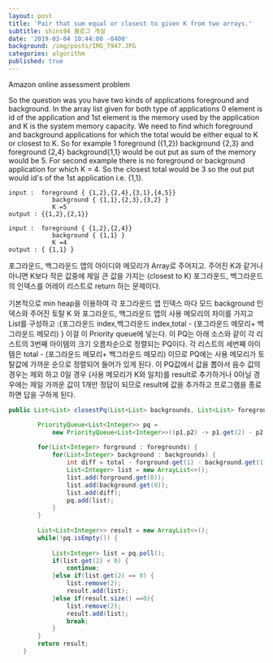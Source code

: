```yaml
---
layout: post
title: 'Pair that sum equal or closest to given K from two arrays.'
subtitle: shins94 블로그 개설
date: '2019-03-04 10:44:00 -0400'
background: /img/posts/IMG_7947.JPG
categories: algorithm
published: true
---
```


Amazon online assessment problem


So the question was you have two kinds of applications foreground and background. In the array list given for both type of applications 0 element is id of the application and 1st element is the memory used by the application and K is the system memory capacity. We need to find which foreground and background applications for which the total would be either equal to K or closest to K. So for example 1 foreground ({1,2}) background {2,3} and foreground {2,4} background{1,1} would be out put as sum of the memory would be 5. For second example there is no foreground or background application for which K = 4. So the closest total would be 3 so the out put would id's of the 1st application i.e. {1,1}.


```
input :  foreground { {1,2},{2,4},{3,1},{4,5}}
            background { {1,1},{2,3},{3,2} }
            K =5
output : {{1,2},{2,1}}

input :  foreground { {1,2},{2,4}}
            background { {1,1} }
            K =4
output : { {1,1} }
```

포그라운드, 백그라운드 앱의 아이디와 메모리가 Array로 주어지고. 주어진 K과 같거나 아니면 K보다 작은 값중에 제일 큰 값을 가지는
(closest to K)  포그라운드, 백그라운드의 인덱스를 어레이 리스트로 return 하는 문제이다.

기본적으로 min heap을 이용하여 각 포그라운드 앱 인덱스 마다 모드 background 인덱스와 주어진 토탈 K 와 포그라운드, 백그라운드 앱의 사용 메모리의
차이를 가지고 List를 구성하고 :{포그라운드 index,백그라운드 index,total - (포그라운드 메모리+ 백그라운드 메모리) } 
이걸 이 Priority queue에 넣는다. 이 PQ는 아래 소스와 같이 각 리스트의 3번째 아이템의 크기 오름차순으로 정렬되는 PQ이다. 
각 리스트의 세번째 아이템은 total - (포그라운드 메모리+ 백그라운드 메모리) 이므로 PQ에는 사용 메모리가 토탈값에 가까운 순으로 정렬되어 
들어가 있게 된다. 이 PQ값에서 값을 뽑아서 음수 값의 경우는 제외 하고 0일 경우 (사용 메모리가 K와 일치)를 result로 추가하거나 0아닐 경우에는
제일 가까운 값이 1개만 정답이 되므로 result에 값을 추가하고 프로그램을 종료하면 답을 구하게 된다.


```java
public List<List> closestPq(List<List> backgrounds, List<List> foregrounds, int total) {

        PriorityQueue<List<Integer>> pq = 
            new PriorityQueue<List<Integer>>((p1,p2) -> p1.get(2) - p2.get(2));
        
        for(List<Integer> forground : foregrounds) {
    		for(List<Integer> background : backgrounds) {
    			int diff = total - forground.get(1) - background.get(1);
    			List<Integer> list = new ArrayList<>();
    			list.add(forground.get(0));
    			list.add(background.get(0));
    			list.add(diff);
    			pq.add(list);
    		}
    	}
        
        List<List<Integer>> result = new ArrayList<>();
        while(!pq.isEmpty()) {
        	
        	List<Integer> list = pq.poll();
        	if(list.get(2) < 0) {
        		continue;
        	}else if(list.get(2) == 0) {
        		list.remove(2);
	        	result.add(list);
        	}else if(result.size() ==0){
        		list.remove(2);
	        	result.add(list);
	        	break;
        	}
        }
        return result;
    }
```



